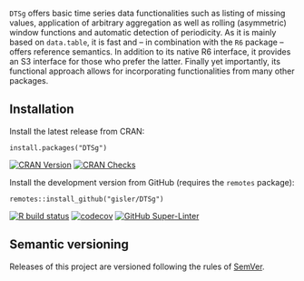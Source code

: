 `DTSg` offers basic time series data functionalities such as listing of missing values, application of arbitrary aggregation as well as rolling (asymmetric) window functions and automatic detection of periodicity. As it is mainly based on `data.table`, it is fast and – in combination with the `R6` package – offers reference semantics. In addition to its native R6 interface, it provides an S3 interface for those who prefer the latter. Finally yet importantly, its functional approach allows for incorporating functionalities from many other packages.

## Installation

Install the latest release from CRAN:

`install.packages("DTSg")`

[![CRAN Version](https://www.r-pkg.org/badges/version/DTSg)](https://cran.r-project.org/package=DTSg) [![CRAN Checks](https://cranchecks.info/badges/summary/DTSg)](https://cran.r-project.org/web/checks/check_results_DTSg.html)

Install the development version from GitHub (requires the `remotes` package):

`remotes::install_github("gisler/DTSg")`

[![R build status](https://github.com/gisler/DTSg/workflows/R-CMD-check/badge.svg)](https://github.com/gisler/DTSg/actions?query=workflow%3AR-CMD-check) [![codecov](https://codecov.io/gh/gisler/DTSg/branch/main/graph/badge.svg?token=AYXU0fdU9T)](https://app.codecov.io/gh/gisler/DTSg) [![GitHub Super-Linter](https://github.com/gisler/DTSg/workflows/Lint%20Code%20Base/badge.svg)](https://github.com/gisler/DTSg/actions?query=workflow%3A%22Lint+Code+Base%22)

## Semantic versioning

Releases of this project are versioned following the rules of [SemVer](https://semver.org).
